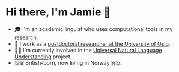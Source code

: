 # Hi there, I'm Jamie 🖖

- 🎓 I'm an academic linguist who uses computational tools in my research.
- 💼 I work as a [postdoctoral researcher at the University of Oslo](https://www.hf.uio.no/iln/english/people/aca/linguistics/temporary/jamief/index.html).
- 🧑‍💻️ I'm currently involved in the [Universal Natural Language Understanding](https://github.com/Universal-NLU) project.
- 🇬🇧 British-born, now living in Norway 🇳🇴.
